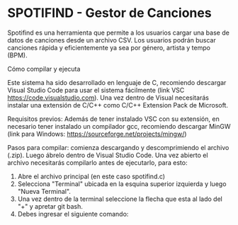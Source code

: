# SPOTIFIND - Gestor de Canciones

Spotifind es una herramienta que permite a los usuarios cargar una base de datos de canciones desde un archivo CSV. Los usuarios podrán buscar canciones rápida y eficientemente ya sea por género, artista y tempo (BPM).

Cómo compilar y ejecuta

Este sistema ha sido desarrollado en lenguaje de C, recomiendo descargar Visual Studio Code para usar el sistema fácilmente (link VSC https://code.visualstudio.com). Una vez dentro de Visual necesitarás instalar una extensión de C/C++ como C/C++ Extension Pack de Microsoft.

Requisitos previos: Además de tener instalado VSC con su extensión, en necesario tener instalado un compilador gcc, recomiendo descargar MinGW (link para Windows: https://sourceforge.net/projects/mingw/)

Pasos para compilar: comienza descargando y descomprimiendo el archivo (.zip). Luego ábrelo dentro de Visual Studio Code. Una vez abierto el archivo necesitarás compilarlo antes de ejecutarlo, para esto:
1) Abre el archivo principal (en este caso spotifind.c)
2) Selecciona "Terminal" ubicada en la esquina superior izquierda y luego "Nueva Terminal".
3) Una vez dentro de la terminal seleccione la flecha que esta al lado del "+" y apretar git bash.
4) Debes ingresar el siguiente comando: 
